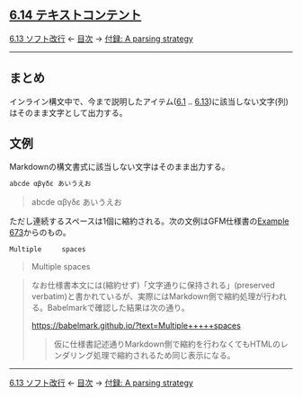 ## [6.14 テキストコンテント](https://higuma.github.io/github-markdown-guide/gfm/#textual-content)

[6.13 ソフト改行](soft-line-breaks.md)
← [目次](index.md) →
[付録: A parsing strategy](appendix-a-parsing-strategy.md)

------------------------------------------------------------------------

## まとめ

インライン構文中で、今まで説明したアイテム([6.1](backslash-escapes.md) .. [6.13](soft-line-breaks.md))に該当しない文字(列)はそのまま文字として出力する。

## 文例

Markdownの構文書式に該当しない文字はそのまま出力する。

```markdown
abcde αβγδε あいうえお
```

> abcde αβγδε あいうえお

ただし連続するスペースは1個に縮約される。次の文例はGFM仕様書の[Example 673](https://higuma.github.io/github-markdown-guide/gfm/#example-673)からのもの。

```markdown
Multiple     spaces
```

> Multiple     spaces

> なお仕様書本文には(縮約せず)「文字通りに保持される」(preserved verbatim)と書かれているが、実際にはMarkdown側で縮約処理が行われる。Babelmarkで確認した結果は次の通り。
> 
> https://babelmark.github.io/?text=Multiple+++++spaces
> 
> > 仮に仕様書記述通りMarkdown側で縮約を行わなくてもHTMLのレンダリング処理で縮約されるため同じ表示になる。

------------------------------------------------------------------------

[6.13 ソフト改行](soft-line-breaks.md)
← [目次](index.md) →
[付録: A parsing strategy](appendix-a-parsing-strategy.md)

